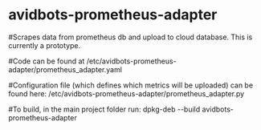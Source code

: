 # avidbots-prometheus-adapter
#Scrapes data from prometheus db and upload to cloud database. This is currently a prototype.

#Code can be found at /etc/avidbots-prometheus-adapter/prometheus_adapter.yaml

#Configuration file (which defines which metrics will be uploaded) can be found here: /etc/avidbots-prometheus-adapter/prometheus_adapter.py


#To build, in the main project folder run: dpkg-deb --build avidbots-prometheus-adapter
